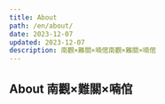 ```yaml
---
title: About
path: /en/about/
date: 2023-12-07
updated: 2023-12-07
description: 南觀×難關×喃倌南觀×難關×喃倌
---
```


## About 南觀×難關×喃倌